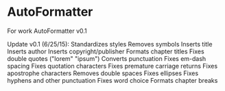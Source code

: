 # AutoFormatter
For work
AutoFormatter v0.1

Update v0.1 (6/25/15):
Standardizes styles
Removes symbols
Inserts title
Inserts author
Inserts copyright/publisher
Formats chapter titles
Fixes double quotes ("lorem" "ipsum")
Converts punctuation
Fixes em-dash spacing
Fixes quotation characters
Fixes premature carriage returns
Fixes apostrophe characters
Removes double spaces
Fixes ellipses
Fixes hyphens and other punctuation
Fixes word choice
Formats chapter breaks
